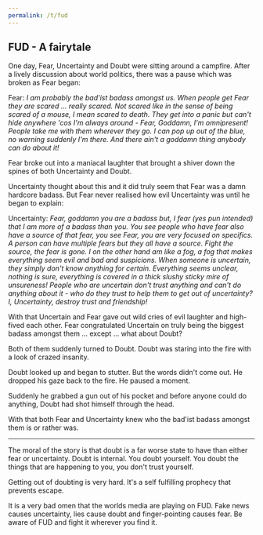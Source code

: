 ```yaml
---
permalink: /t/fud
---
```


## FUD - A fairytale

One day, Fear, Uncertainty and Doubt were sitting around a campfire. After a lively discussion about world politics, there was a pause which was broken as Fear began:

Fear: *I am probably the bad'ist badass amongst us. When people get Fear they are scared ... really scared. Not scared like in the sense of being scared of a mouse, I mean scared to death. They get into a panic but can't hide anywhere 'cos I'm always around - Fear, Goddamn, I'm omnipresent! People take me with them wherever they go. I can pop up out of the blue, no warning suddenly I'm there. And there ain't a goddamn thing anybody can do about it!*

Fear broke out into a maniacal laughter that brought a shiver down the spines of both Uncertainty and Doubt.

Uncertainty thought about this and it did truly seem that Fear was a damn hardcore badass. But Fear never realised how evil Uncertainty was until he began to explain:

Uncertainty: *Fear, goddamn you are a badass but, I fear (yes pun intended) that I am more of a badass than you. You see people who have fear also have a source of that fear, you see Fear, you are very focused on specifics. A person can have multiple fears but they all have a source. Fight the source, the fear is gone. I on the other hand am like a fog, a fog that makes everything seem evil and bad and suspicions. When someone is uncertain, they simply don't know anything for certain. Everything seems unclear, nothing is sure, everything is covered in a thick slushy sticky mire of unsureness! People who are uncertain don't trust anything and can't do anything about it - who do they trust to help them to get out of uncertainty? I, Uncertainty, destroy trust and friendship!*

With that Uncertain and Fear gave out wild cries of evil laughter and high-fived each other. Fear congratulated Uncertain on truly being the biggest badass amongst them ... except ... what about Doubt?

Both of them suddenly turned to Doubt. Doubt was staring into the fire with a look of crazed insanity.

Doubt looked up and began to stutter. But the words didn't come out. He dropped his gaze back to the fire. He paused a moment.

Suddenly he grabbed a gun out of his pocket and before anyone could do anything, Doubt had shot himself through the head.

With that both Fear and Uncertainty knew who the bad'ist badass amongst them is or rather was.

-------

The moral of the story is that doubt is a far worse state to have than either fear or uncertainty. Doubt is internal. You doubt yourself. You doubt the things that are happening to you, you don't trust yourself.

Getting out of doubting is very hard. It's a self fulfilling prophecy that prevents escape.

It is a very bad omen that the worlds media are playing on FUD. Fake news causes uncertainty, lies cause doubt and finger-pointing causes fear. Be aware of FUD and fight it wherever you find it.

